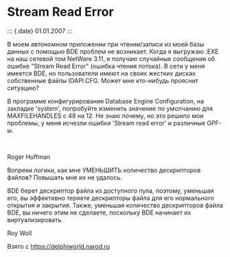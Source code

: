 Stream Read Error
=================

::: {.date}
01.01.2007
:::

В моем автономном приложении при чтении/записи из моей базы данных с
помощью BDE проблем не возникает. Когда я выгружаю .EXE на наш сетевой
том NetWare 3.11, я получаю случайные сообщения об ошибке \"Stream Read
Error\" (ошибка чтения потока). В сети у меня имеется BDE, но
пользователи имеют на своих жестких дисках собственные файлы IDAPI.CFG.
Может мне кто-нибудь прояснит ситуацию?

В программе конфигурирования Database Engine Configuration, на закладке
\'system\', попробуйте изменить значение по умолчанию для MAXFILEHANDLES
с 48 на 12. Не знаю почему, но это решило мои проблемы, у меня исчезли
ошибки \'Stream read error\' и различные GPF-ы.

 

Roger Huffman

Вопреки логики, как мне УМЕНЬШИТЬ количество дескрипторов файлов?
Повышать мне их не удалось.

BDE берет дескриптор файла из доступного пула, поэтому, уменьшая его, вы
эффективно теряете дескрипторы файла для его нормального открытия и
закрытия. Также, уменьшая количество дескрипторов файла BDE, вы ничего
этим не сделаете, поскольку BDE начинает их виртуализировать.

Roy Woll

Взято с <https://delphiworld.narod.ru>
